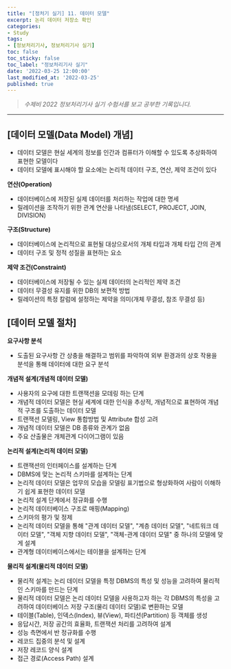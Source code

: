 ```yaml
---
title: "[정처기 실기] 11. 데이터 모델"
excerpt: 논리 데이터 저장소 확인
categories:
- Study
tags:
- [정보처리기사, 정보처리기사 실기]
toc: false
toc_sticky: false
toc_label: "정보처리기사 실기"
date: '2022-03-25 12:00:00'
last_modified_at: '2022-03-25'
published: true
---
```

> _수제비 2022 정보처리기사 실기 수험서를 보고 공부한 기록입니다._

---

## **\[데이터 모델(Data Model) 개념\]**

-   데이터 모델은 현실 세계의 정보를 인간과 컴퓨터가 이해할 수 있도록 추상화하여 표현한 모델이다
-   데이터 모델에 표시해야 할 요소에는 논리적 데이터 구조, 연산, 제약 조건이 있다

**연산(Operation)**

-   데이터베이스에 저장된 실제 데이터를 처리하는 작업에 대한 명세
-   릴레이션을 조작하기 위한 관계 연산을 나타냄(SELECT, PROJECT, JOIN, DIVISION)

**구조(Structure)**

-   데이터베이스에 논리적으로 표현될 대상으로서의 개체 타입과 개체 타입 간의 관계
-   데이터 구조 및 정적 성질을 표현하는 요소

**제약 조건(Constraint)**

-   데이터베이스에 저장될 수 있는 실제 데이터의 논리적인 제약 조건
-   데이터 무결성 유지를 위한 DB의 보편적 방법
-   릴레이션의 특정 칼럼에 설정하는 제약을 의미(개체 무결성, 참조 무결성 등)

## **\[데이터 모델 절차\]**

**요구사항 분석**

-   도출된 요구사항 간 상충을 해결하고 범위를 파악하여 외부 환경과의 상호 작용을 분석을 통해 데이터에 대한 요구 분석

**개념적 설계(개념적 데이터 모델)**

-   사용자의 요구에 대한 트랜잭션을 모데링 하는 단계
-   개념적 데이터 모델은 현실 세계에 대한 인식을 추상적, 개념적으로 표현하여 개념적 구조를 도출하는 데이터 모델
-   트랜잭션 모델링, View 통합방법 및 Attribute 합성 고려
-   개념적 데이터 모델은 DB 종류와 관계가 없음
-   주요 산출물은 개체관계 다이어그램이 있음

**논리적 설계(논리적 데이터 모델)**

-   트랜잭션의 인터페이스를 설계하는 단계
-   DBMS에 맞는 논리적 스키마를 설계하는 단계
-   논리적 데이터 모델은 업무의 모습을 모델링 표기법으로 형상화하여 사람이 이해하기 쉽게 표현한 데이터 모델
-   논리적 설계 단계에서 정규화를 수행
-   논리적 데이터베이스 구조로 매핑(Mapping)
-   스키마의 평가 및 정제
-   논리적 데이터 모델을 통해 "관계 데이터 모델", "계층 데이터 모델", "네트워크 데이터 모델", "객체 지향 데이터 모델", "객체-관계 데이터 모델" 중 하나의 모델에 맞게 설계
-   관계형 데이터베이스에서는 테이블을 설계하는 단계

**물리적 설계(물리적 데이터 모델)**

-   물리적 설계는 논리 데이터 모델을 특정 DBMS의 특성 및 성능을 고려하여 물리적인 스키마를 만드는 단계
-   물리적 데이터 모델은 논리 데이터 모델을 사용하고자 하는 각 DBMS의 특성을 고려하여 데이터베이스 저장 구조(물리 데이터 모델)로 변환하는 모델
-   테이블(Table), 인덱스(Index), 뷰(View), 파티션(Partition) 등 객체를 생성
-   응답시간, 저장 공간의 효율화, 트랜잭션 처리를 고려하여 설계
-   성능 측면에서 반 정규화를 수행
-   레코드 집중의 분석 및 설계
-   저장 레코드 양식 설계
-   접근 경로(Access Path) 설계